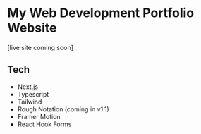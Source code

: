 # My Web Development Portfolio Website

[live site coming soon]

## Tech
- Next.js
- Typescript
- Tailwind
- Rough Notation (coming in v1.1)
- Framer Motion
- React Hook Forms